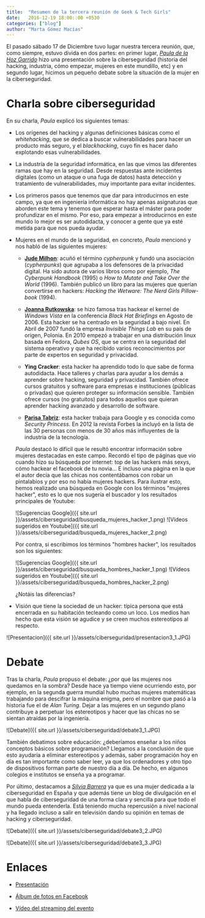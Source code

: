 ```yaml
---
title:  "Resumen de la tercera reunión de Geek & Tech Girls"
date:   2016-12-19 18:00::00 +0530
categories: ["blog"]
author: "Marta Gómez Macías"
---
```


El pasado sábado 17 de Diciembre tuvo lugar nuestra tercera reunión, que, como siempre, estuvo divida en dos partes: en primer lugar, [_Paula de la Hoz Garrido_](https://twitter.com/Terceranexus6) hizo una presentación sobre la ciberseguridad (historia del hacking, industria, cómo empezar, mujeres en este mundillo, etc) y en segundo lugar, hicimos un pequeño debate sobre la situación de la mujer en la ciberseguridad.

# Charla sobre ciberseguridad

En su charla, _Paula_ explicó los siguientes temas:

* Los orígenes del hacking y algunas definiciones básicas como el _whitehacking_, que se dedica a buscar vulnerabilidades para hacer un producto más seguro, y el _blackhacking_, cuyo fin es hacer daño explotando esas vulnerabilidades.

* La industría de la seguridad informática, en las que vimos las diferentes ramas que hay en la seguridad. Desde respuestas ante incidentes digitales (como un ataque o una fuga de datos) hasta detección y tratamiento de vulnerabilidades, muy importante para evitar incidentes.

* Los primeros pasos que tenemos que dar para introducirnos en este campo, ya que en ingeniería informática no hay apenas asignaturas que aborden este tema y tenemos que esperar hasta el máster para poder profundizar en el mismo. Por eso, para empezar a introducirnos en este mundo lo mejor es ser autodidacta, y conocer a gente que ya esté metida para que nos pueda ayudar.

* Mujeres en el mundo de la seguridad, en concreto, _Paula_ mencionó y nos habló de las siguientes mujeres:

    * [__Jude Milhon__](https://es.wikipedia.org/wiki/Jude_Milhon): acuñó el término _cypherpunk_ y fundó una asociación (_cypherpunks_) que agrupaba a los defensores de la privacidad digital. Ha sido autora de varios libros como por ejemplo, _The Cyberpunk Handbook_ (1995) o _How to Mutate and Take Over the World_ (1996). También publicó un libro para las mujeres que querían convertirse en hackers: _Hacking the Wetware: The Nerd Girls Pillow-book_ (1994).

    * [__Joanna Rutkowska__](https://en.wikipedia.org/wiki/Joanna_Rutkowska): se hizo famosa tras hackear el kernel de _Windows Vista_ en la conferencia _Black Hat Briefings_ en Agosto de 2006. Esta hacker se ha centrado en la seguridad a bajo nivel. En Abril de 2007 fundó la empresa _Invisible Things Lab_ en su país de origen, Polonia. En 2010 empezó a trabajar en una distribución linux basada en Fedora, _Qubes OS_, que se centra en la seguridad del sistema operativo y que ha recibido varios reconocimientos por parte de expertos en seguridad y privacidad.

    * __Ying Cracker__: esta hacker ha aprendido todo lo que sabe de forma autodidacta. Hace talleres y charlas para ayudar a los demás a aprender sobre hacking, seguridad y privacidad. También ofrece cursos gratuitos y software para empresas e instituciones (públicas o privadas) que quieren proteger su información sensible. También ofrece cursos (no gratuitos) para todos aquellos que quieran aprender hacking avanzado y desarrollo de software.

    * [__Parisa Tabriz__](https://en.wikipedia.org/wiki/Parisa_Tabriz): esta hacker trabaja para Google y es conocida como _Security Princess_. En 2012 la revista Forbes la incluyó en la lista de las 30 personas con menos de 30 años más influyentes de la industria de la tecnología.

    _Paula_ destacó lo difícil que le resultó encontrar información sobre mujeres destacadas en este campo. Recordó el tipo de páginas que vio cuando hizo su búsqueda por internet: top de las hackers más sexys, cómo hackear el facebook de tu novia... E incluso una página en la que el autor decía que las chicas nos contentábamos con robar un pintalabios y por eso no había mujeres hackers. Para ilustrar esto, hemos realizado una búsqueda en Google con los términos "mujeres hacker", esto es lo que nos sugería el buscador y los resultados principales de Youtube:

    ![Sugerencias Google]({{ site.url }}/assets/ciberseguridad/busqueda_mujeres_hacker_1.png)
    ![Vídeos sugeridos en Youtube]({{ site.url }}/assets/ciberseguridad/busqueda_mujeres_hacker_2.png)

    Por contra, si escribimos los términos "hombres hacker", los resultados son los siguientes:    

    ![Sugerencias Google]({{ site.url }}/assets/ciberseguridad/busqueda_hombres_hacker_1.png)
    ![Vídeos sugeridos en Youtube]({{ site.url }}/assets/ciberseguridad/busqueda_hombres_hacker_2.png)

    ¿Notáis las diferencias?

* Visión que tiene la sociedad de un hacker: típica persona que está encerrada en su habitación tecleando como un loco. Los medios han hecho que esta visión se agudice y se creen muchos estereotipos al respecto.

![Presentacion]({{ site.url }}/assets/ciberseguridad/presentacion3_1.JPG)

# Debate

Tras la charla, _Paula_ propuso el debate: ¿por qué las mujeres nos quedamos en la sombra? Desde hace ya tiempo viene ocurriendo esto, por ejemplo, en la segunda guerra mundial hubo muchas mujeres matemáticas trabajando para descifrar la máquina enigma, pero el nombre que pasó a la historia fue el de _Alan Turing_. Dejar a las mujeres en un segundo plano contribuye a perpetuar los estereotipos y hacer que las chicas no se sientan atraídas por la ingeniería.

![Debate]({{ site.url }}/assets/ciberseguridad/debate3_1.JPG)

También debatimos sobre educación: ¿deberíamos enseñar a los niños conceptos básicos sobre programación? Llegamos a la conclusión de que esto ayudaría a eliminar estereotipos y además, saber programación hoy en día es tan importante como saber leer, ya que los ordenadores y otro tipo de dispositivos forman parte de nuestro día a día. De hecho, en algunos colegios e institutos se enseña ya a programar.

Por último, destacamos a [_Silvia Barrera_](https://twitter.com/sbarrera0) ya que es una mujer dedicada a la ciberseguridad en España y que además tiene un blog de divulgación en el que habla de ciberseguridad de una forma clara y sencilla para que todo el mundo pueda entenderla. Está teniendo mucha repercusión a nivel nacional y ha llegado incluso a salir en televisión dando su opinión en temas de hacking y ciberseguridad.

![Debate]({{ site.url }}/assets/ciberseguridad/debate3_2.JPG)

![Debate]({{ site.url }}/assets/ciberseguridad/debate3_3.JPG)

# Enlaces

* [Presentación](http://slides.com/paunexus6/deck-2/fullscreen#/)

* [Álbum de fotos en Facebook](https://www.facebook.com/geekandtechgirl/photos/?tab=album&album_id=1176572819057701)

* [Vídeo del streaming del evento](https://youtu.be/ulvP60tooVk)
